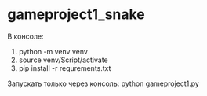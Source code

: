 # gameproject1_snake

В консоле:

1. python -m venv venv
2. source venv/Script/activate
3. pip install -r requrements.txt

Запускать только через консоль:
python gameproject1.py
